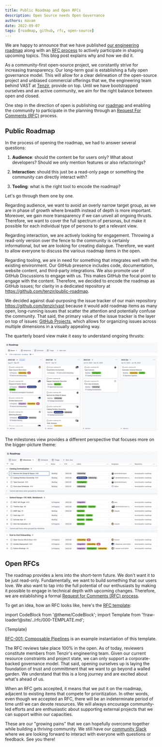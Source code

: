 ```yaml
---
title: Public Roadmap and Open RFCs
description: Open Source needs Open Governance
authors: mavam
date: 2022-09-07
tags: [roadmap, github, rfc, open-source]
---
```


We are happy to announce that we have published [our engineering
roadmap][roadmap] along with an [RFC process][rfc] to actively participate in
shaping upcoming topics. This blog post explains why and how we did it.

[roadmap]: https://vast.io/roadmap
[rfc]: /docs/develop-vast/contributing/rfc

<!--truncate-->

As a community-first open-source project, we constantly strive for increasing
transparency. Our long-term goal is establishing a fully open governance model.
This will allow for a clear delineation of the open-source project and unbiased
commercial offerings that we, the engineering team behind VAST at
[Tenzir](https://tenzir.com), provide on top. Until we have bootstrapped
ourselves and an active community, we aim for the right balance between open
and closed.

One step in the direction of open is publishing our [roadmap][roadmap] and
enabling the community to participate in the planning through an [Request For
Comments (RFC)][rfc] process.

## Public Roadmap

In the process of opening the roadmap, we had to answer several questions:

1. **Audience**: should the content be for users only? What about developers?
   Should we only mention features or also refactorings?

2. **Interaction**: should this just be a read-only page or something the
   community can directly interact with?

3. **Tooling**: what is the right tool to encode the roadmap?

Let's go through them one by one.

Regarding audience, we want to avoid an overly narrow target group, as we are in
phase of growth where breadth instead of depth is more important. Moreover, we
gain more transparency if we can unveil all ongoing thrusts. Therefore, we want
to cover the full spectrum of personas, but make it possible for each individual
type of persona to get a relevant view.

Regarding interaction, we are actively looking for engagement. Throwing a
read-only version over the fence to the community is certainly informational,
but we are looking for creating dialogue. Therefore, we want to allow everyone
to discuss the various roadmap items in the open.

Regarding tooling, we are in need for something that integrates well with the
existing environment. Our GitHub presence includes code, documentation, website
content, and third-party integrations. We also promote use of GitHub Discussions
to engage with us. This makes GitHub the focal point to engage with the content.
Therefore, we decided to encode the roadmap as GitHub issues; for clarity in a
dedicated repository at <https://github.com/tenzir/public-roadmap>.

We decided against dual-purposing the issue tracker of our main repository
<https://github.com/tenzir/vast> because it would add roadmap items as many
open, long-running issues that scatter the attention and potentially confuse the
community. That said, the primary value of the issue tracker is the layer on top
of issues: [GitHub Projects][github-projects], which allows for organizing
issues across multiple dimensions in a visually appealing way.

[github-projects]: https://docs.github.com/en/issues/planning-and-tracking-with-projects

The quarterly board view make it easy to understand ongoing thrusts:

[![Github Roadmap - Board](roadmap-board.jpg)][roadmap]

The milestones view provides a different perspective that focuses more on the
bigger-picture theme:

[![Github Roadmap - Milestones](roadmap-milestones.jpg)][roadmap]

## Open RFCs

The roadmap provides a lens into the short-term future. We don't want it to be
just read-only. Fundamentally, we want to build something that our users love.
We also want to tap into the full potential of our enthusiasts by making it
possible to engage in technical depth with upcoming changes. Therefore, we are
establishing a formal [Request for Comments (RFC) process][rfc].

To get an idea, how an RFC looks like, here's the [RFC template][rfc-template]:

[rfc-template]: https://github.com/tenzir/vast/blob/master/rfc/000-TEMPLATE.md

import CodeBlock from '@theme/CodeBlock';
import Template from '!!raw-loader!@site/../rfc/000-TEMPLATE.md';

<CodeBlock language="markdown">{Template}</CodeBlock>

[RFC-001: Composable Pipelines](https://github.com/tenzir/vast/pull/2511) is an
example instantiation of this template.

The RFC reviews take place 100% in the open. As of today, reviewers constitute
members from Tenzir's engineering team. Given our current resource constraints
and project state, we can only support a corporate-backed governance model. That
said, opening ourselves up is laying the foundation of trust and committment
that we want to go beyond a walled garden. We understand that this is a long
journey and are excited about what's ahead of us.

When an RFC gets accepted, it means that we put it on the roadmap, adjacent to
existing items that compete for prioritization. In other words, even though we
accepted an RFC, there will be an indeterminate period of time until we can
devote resources. We will always encourage community-led efforts and are
enthusiastic about supporting external projects that we can support within our
capacities.

These are our "growing pains" that we can hopefully overcome together while
building a thriving community. We still have our [community
Slack](http://slack.tenzir.com) where we are looking forward to interact with
everyone with questions or feedback. See you there!
